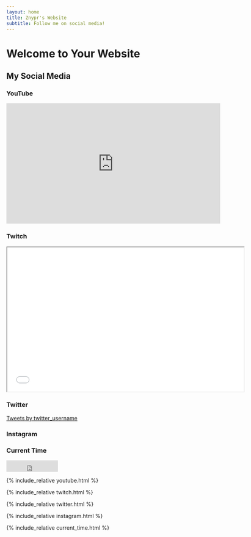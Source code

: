 ```yaml
---
layout: home
title: Znypr's Website
subtitle: Follow me on social media!
---
```


# Welcome to Your Website

## My Social Media

### YouTube

<iframe width="560" height="315" src="https://www.youtube.com/embed/VIDEO_ID" frameborder="0" allow="autoplay; encrypted-media" allowfullscreen></iframe>

### Twitch

<iframe src="twitch.html" height="378" width="620"></iframe>

### Twitter

<a class="twitter-timeline" href="https://twitter.com/twitter_username">Tweets by twitter_username</a> <script async src="https://platform.twitter.com/widgets.js" charset="utf-8"></script>

### Instagram

<blockquote class="instagram-media" data-instgrm-captioned data-instgrm-permalink="https://www.instagram.com/p/POST_LINK/" data-instgrm-version="13"></blockquote><script async defer src="//www.instagram.com/embed.js"></script>

### Current Time

<iframe src="https://free.timeanddate.com/clock/i7ts4j4v/n136/fn2/fs24/tct/pct/ftb/tt0/tw0/tm1/th1/ta1/tb4" frameborder="0" width="135" height="30"></iframe>

<!-- Add the HTML content below this line -->

{% include_relative youtube.html %}

{% include_relative twitch.html %}

{% include_relative twitter.html %}

{% include_relative instagram.html %}

{% include_relative current_time.html %}
